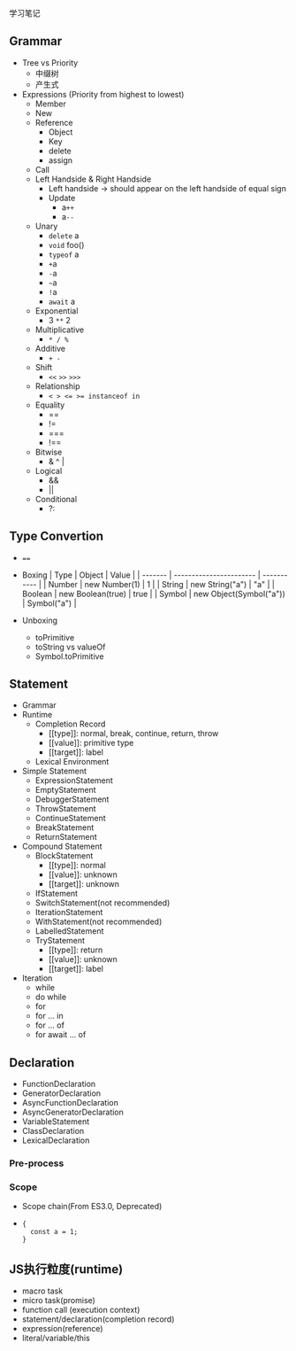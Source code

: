 学习笔记

## Grammar
- Tree vs Priority
  - 中缀树
  - 产生式
- Expressions (Priority from highest to lowest)
  - Member
  - New
  - Reference
    - Object
    - Key
    - delete
    - assign
  - Call
  - Left Handside & Right Handside
    - Left handside -> should appear on the left handside of equal sign
    - Update
      - a`++`
      - a`--`
  - Unary
    - `delete` a
    - `void` foo()
    - `typeof` a
    - `+`a
    - `-`a
    - `~`a
    - `!`a
    - `await` a
  - Exponential
    - 3 `**` 2
  - Multiplicative
    - `* / %`
  - Additive
    - `+ -`
  - Shift
    - `<<` `>>` `>>>`
  - Relationship
    - `< > <= >= instanceof in`
  - Equality
    - ==
    - !=
    - ===
    - !==
  - Bitwise
    - & ^ |
  - Logical
    - &&
    - ||
  - Conditional
    - ?:


## Type Convertion

- `==`

- Boxing
  | Type    | Object                  | Value       |
  | ------- | ----------------------- | ----------- |
  | Number  | new Number(1)           | 1           |
  | String  | new String("a")         | "a"         |
  | Boolean | new Boolean(true)       | true        |
  | Symbol  | new Object(Symbol("a")) | Symbol("a") |

- Unboxing
  - toPrimitive
  - toString vs valueOf
  - Symbol.toPrimitive

## Statement
- Grammar
- Runtime
  - Completion Record
    - [[type]]: normal, break, continue, return, throw
    - [[value]]: primitive type
    - [[target]]: label
  - Lexical Environment
- Simple Statement
  - ExpressionStatement
  - EmptyStatement
  - DebuggerStatement
  - ThrowStatement
  - ContinueStatement
  - BreakStatement
  - ReturnStatement
- Compound Statement
  - BlockStatement
    - [[type]]: normal
    - [[value]]: unknown
    - [[target]]: unknown
  - IfStatement
  - SwitchStatement(not recommended)
  - IterationStatement
  - WithStatement(not recommended)
  - LabelledStatement
  - TryStatement
    - [[type]]: return
    - [[value]]: unknown
    - [[target]]: label
- Iteration
  - while
  - do while
  - for
  - for ... in
  - for ... of
  - for await ... of

## Declaration
- FunctionDeclaration
- GeneratorDeclaration
- AsyncFunctionDeclaration
- AsyncGeneratorDeclaration
- VariableStatement
- ClassDeclaration
- LexicalDeclaration

### Pre-process

### Scope
- Scope chain(From ES3.0, Deprecated)
- ```
  {
    const a = 1;
  }
  ```

## JS执行粒度(runtime)

- macro task
- micro task(promise)
- function call (execution context)
- statement/declaration(completion record)
- expression(reference)
- literal/variable/this